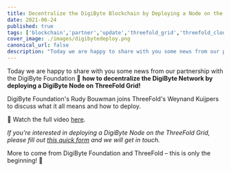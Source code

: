 ```yaml
---
title: Decentralize the DigiByte Blockchain by Deploying a Node on the ThreeFold Grid
date: 2021-06-24
published: true
tags: ['blockchain','partner','update','threefold_grid','threefold_cloud']
cover_image: ./images/digibytedeploy.png
canonical_url: false
description: "Today we are happy to share with you some news from our partnership with the DigiByte Foundation!"
---
```


Today we are happy to share with you some news from our partnership with the DigiByte Foundation 🤝 **how to decentralize the DigiByte Network by deploying a DigiByte Node on ThreeFold Grid!**

DigiByte Foundation's Rudy Bouwman joins ThreeFold's Weynand Kuijpers to discuss what it all means and how to deploy.

👀 Watch the full video [here](https://youtu.be/fBEwlfcyxgA).

*If you're interested in deploying a DigiByte Node on the ThreeFold Grid, please fill out [this quick form](https://forms.gle/NHDNkZppTzwRorz77) and we will get in touch.*

More to come from DigiByte Foundation and ThreeFold – this is only the beginning! 🌅

